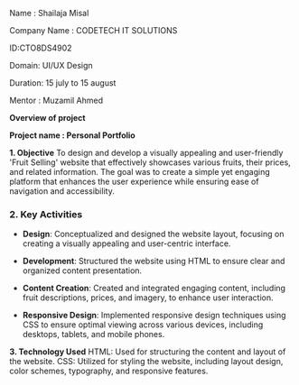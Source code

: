 Name : Shailaja Misal

Company Name : CODETECH IT SOLUTIONS

ID:CTO8DS4902

Domain: UI/UX Design

Duration: 15 july to 15 august

Mentor : Muzamil Ahmed

**Overview of project**

**Project name : Personal Portfolio**

**1. Objective**
To design and develop a visually appealing and user-friendly 'Fruit Selling' website that effectively showcases various
fruits, their prices, and related information. The goal was to create a simple yet engaging platform that enhances the user
experience while ensuring ease of navigation and accessibility.

### 2. Key Activities
- **Design**: Conceptualized and designed the website layout, focusing on creating a visually appealing and user-centric interface.
  
- **Development**: Structured the website using HTML to ensure clear and organized content presentation.
  
- **Content Creation**: Created and integrated engaging content, including fruit descriptions, prices, and imagery, to enhance user interaction.
  
- **Responsive Design**: Implemented responsive design techniques using CSS to ensure optimal viewing across various devices, including desktops, tablets, and mobile phones.
  
**3. Technology Used**
HTML: Used for structuring the content and layout of the website.
CSS: Utilized for styling the website, including layout design, color schemes, typography, and responsive features.





